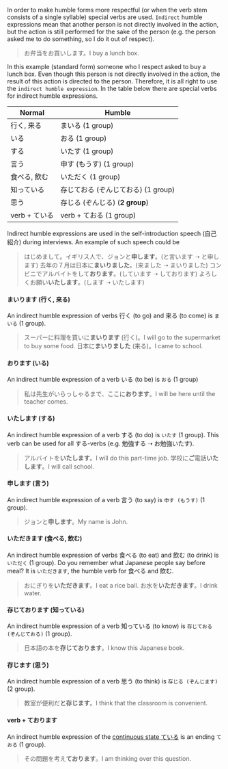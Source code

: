 In order to make humble forms more respectful (or when the verb stem consists of a single syllable) special verbs are used. `Indirect` humble expressions mean that another person is not directly involved in the action, but the action is still performed for the sake of the person (e.g. the person asked me to do something, so I do it out of respect).

>お弁当をお買いします。I buy a lunch box.

In this example (standard form) someone who I respect asked to buy a lunch box. Even though this person is not directly involved in the action, the result of this action is directed to the person. Therefore, it is all right to use the `indirect humble expression`.
In the table below there are special verbs for indirect humble expressions.

|Normal|Humble|
|-|-|
|行く, 来る|まいる (1 group)|
|いる|おる (1 group)|
|する|いたす (1 group)|
|言う|申す (もうす) (1 group)|
|食べる, 飲む|いただく (1 group)|
|知っている|存じておる (ぞんじておる) (1 group)|
|思う|存じる (ぞんじる) (**2 group**)|
|verb + ている|verb + ておる (1 group)|

Indirect humble expressions are used in the self-introduction speech (自己紹介) during interviews. An example of such speech could be

>はじめまして。イギリス人で、ジョンと**申します**。(と言います ➝ と申します)
>去年の７月は日本に**まいりました**。(来ました ➝ まいりました)
>コンビニでアルバイトをして**おります**。(しています ➝ しております)
>よろしくお願い**いたします**。(します ➝ いたします)

#### まいります (行く, 来る)
An indirect humble expression of verbs 行く (to go) and 来る (to come) is `まいる` (1 group).

>スーパーに料理を買いに**まいります** (行く)。I will go to the supermarket to buy some food.
>日本に**まいりました** (来る)。I came to school.

#### おります (いる)
An indirect humble expression of a verb いる (to be) is `おる` (1 group)

>私は先生がいらっしゃるまで、ここに**おります**。I will be here until the teacher comes.

#### いたします (する)
An indirect humble expression of a verb する (to do) is `いたす` (1 group). This verb can be used for all する-verbs (e.g. 勉強する ➝ お勉強いたす).

>アルバイトを**いたします**。I will do this part-time job.
>学校に**ご**電話**いたします**。I will call school.

#### 申します (言う)
An indirect humble expression of a verb 言う (to say) is `申す (もうす)` (1 group).

>ジョンと**申します**。My name is John.

#### いただきます (食べる, 飲む)
An indirect humble expression of verbs 食べる (to eat) and 飲む (to drink) is `いただく` (1 group). Do you remember what Japanese people say before meal? It is `いただきます`, the humble verb for 食べる and 飲む.

>おにぎりを**いただきます**。I eat a rice ball.
>お水を**いただきます**。I drink water.

#### 存じております (知っている)
An indirect humble expression of a verb 知っている (to know) is `存じておる (ぞんじておる)` (1 group).

>日本語の本を**存じております**。I know this Japanese book.

#### 存じます (思う)
An indirect humble expression of a verb 思う (to think) is `存じる (ぞんじます)` (2 group).

>教室が便利だ**と存じます**。I think that the classroom is convenient.

#### verb + ております
An indirect humble expression of the [continuous state ている](44) is an ending `ておる` (1 group).

>その問題を考え**ております**。I am thinking over this question.